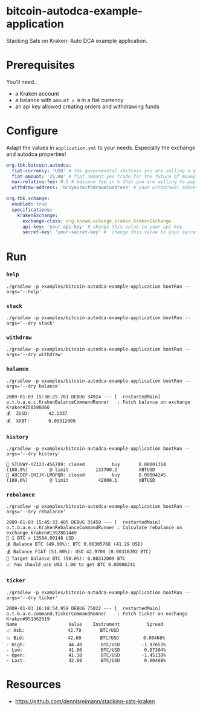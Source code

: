 bitcoin-autodca-example-application
===

Stacking Sats on Kraken: Auto DCA example application.

# Prerequisites
You'll need..
- a Kraken account
- a balance with `amount > 0` in a fiat currency
- an api key allowed creating orders and withdrawing funds

# Configure
Adapt the values in `application.yml` to your needs.
Especially the exchange and autodca properties!

```yaml
org.tbk.bitcoin.autodca:
  fiat-currency: 'USD' # the governmental shitcoin you are selling e.g. 'USD', 'EUR', etc.
  fiat-amount: '21.00' # fiat amount you trade for the future of money
  max-relative-fee: 0.5 # maximum fee in % that you are willing to pay e.g. 0.5 (in percent)
  withdraw-address: 'bc1yourwithdrawaladdress' # your withdrawal address
```

```yaml
org.tbk.xchange:
  enabled: true
  specifications:
    krakenExchange:
      exchange-class: org.knowm.xchange.kraken.KrakenExchange
      api-key: 'your-api-key' # change this value to your api key
      secret-key: 'your-secret-key' #  change this value to your secret key
```

# Run
### `help`
```shell script
./gradlew -p examples/bitcoin-autodca-example-application bootRun --args='--help'
```

### `stack`
```shell script
./gradlew -p examples/bitcoin-autodca-example-application bootRun --args='--dry stack'
```

### `withdraw`
```shell script
./gradlew -p examples/bitcoin-autodca-example-application bootRun --args='--dry withdraw'
```

### `balance`
```shell script
./gradlew -p examples/bitcoin-autodca-example-application bootRun --args='--dry balance'
```
```
2009-01-03 15:38:25.761 DEBUG 34924 --- [  restartedMain] o.t.b.a.e.c.KrakenBalanceCommandRunner   : Fetch balance on exchange Kraken#250590866
💰  ZUSD:       42.1337
💰  XXBT:       0.00312009
```

### `history`
```shell script
./gradlew -p examples/bitcoin-autodca-example-application bootRun --args='--dry history'
```
```
💸 STUVWY-YZ123-456789: closed          buy       0.00001314    (100.0%)        @ limit          133700.2        XBTUSD
💸 ABCDEF-GHIJK-LMOPQR: closed          buy       0.00004245    (100.0%)        @ limit           42000.1        XBTUSD
```

### `rebalance`
```shell script
./gradlew -p examples/bitcoin-autodca-example-application bootRun --args='--dry rebalance'
```
```
2009-01-03 15:45:33.405 DEBUG 35450 --- [  restartedMain] o.t.b.a.e.c.KrakenRebalanceCommandRunner : Calculate rebalance on exchange Kraken#1392861449
📎 1 BTC = 13504.00148 USD
💰 Balance BTC (49.00%): BTC 0.00305768 (41.29 USD)
💰 Balance FIAT (51.00%): USD 42.9700 (0.00318202 BTC)
📎 Target Balance BTC (50.0%): 0.00312009 BTC
📈 You should use USD 1.00 to get BTC 0.00006241
```

### `ticker`
```shell script
./gradlew -p examples/bitcoin-autodca-example-application bootRun --args='--dry ticker'
```
```
2009-01-03 16:18:54.959 DEBUG 75022 --- [  restartedMain] o.t.b.a.e.command.TickerCommandRunner    : Fetch ticker on exchange Kraken#951362619
Name                   Value    Instrument          Spread 
📈 Ask:                42.70       BTC/USD
📉 Bid:                42.60       BTC/USD         0.00468%
- High:                44.40       BTC/USD        -1.97653%
- Low:                 41.00       BTC/USD         0.87304%
- Open:                41.10       BTC/USD        -1.45138%
- Last:                42.60       BTC/USD         0.00468%
```

# Resources
- https://github.com/dennisreimann/stacking-sats-kraken